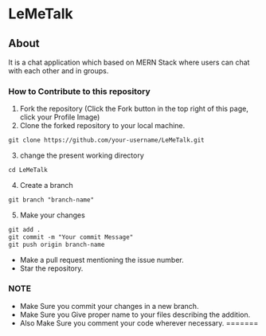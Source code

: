 # LeMeTalk
## About

It is a chat application which based on MERN Stack where users can chat with each other and in groups.

### How to Contribute to this repository

1. Fork the repository (Click the Fork button in the top right of this page, click your Profile Image)
2. Clone the forked repository to your local machine.

```markdown
git clone https://github.com/your-username/LeMeTalk.git
```

3. change the present working directory

```markdown
cd LeMeTalk
```
4. Create a branch

```markdown
git branch "branch-name"
```

5. Make your changes

```markdown
git add . 
git commit -m "Your commit Message" 
git push origin branch-name
```

- Make a pull request mentioning the issue number.
- Star the repository.

### NOTE

- Make Sure you commit your changes in a new branch.
- Make Sure you Give proper name to your files describing the addition.
- Also Make Sure you comment your code wherever necessary.
=======
